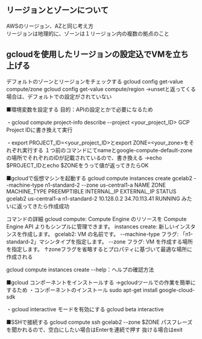 ## リージョンとゾーンについて
AWSのリージョン、AZと同じ考え方  
リージョンは地理的に、ゾーンは１リージョン内の複数の拠点のこと  

## gcloudを使用したリージョンの設定込でVMを立ち上げる
デフォルトのゾーンとリージョンをチェックする
gcloud config get-value compute/zone
gcloud config get-value compute/region
→unsetと返ってくる場合は、デフォルトでの設定がされていない

■環境変数を設定する
目的：APIの設定とかで必要になるため

・gcloud compute project-info describe --project <your_project_ID>
GCP Project IDに書き換えて実行

・export PROJECT_ID=<your_project_ID>とexport ZONE=<your_zone>をそれぞれ実行する
１つ前のコマンドにてnameとgoogle-compute-default-zoneの場所でそれぞれのIDが記載されているので、書き換える
→echo $PROJECT_IDとecho $ZONEをうって値が返ってきたらOK

■gcloudで仮想マシンを起動する
gcloud compute instances create gcelab2 --machine-type n1-standard-2 --zone us-central1-a
NAME     ZONE           MACHINE_TYPE   PREEMPTIBLE  INTERNAL_IP  EXTERNAL_IP   STATUS
gcelab2  us-central1-a  n1-standard-2               10.128.0.2   34.70.113.41  RUNNING
みたいに返ってきたら作成成功

コマンドの詳細
gcloud compute: Compute Engine のリソースを Compute Engine API よりもシンプルに管理できます。
instances create: 新しいインスタンスを作成します。
gcelab2: VM の名前です。
--machine-type フラグ: 「n1-standard-2」マシンタイプを指定します。
--zone フラグ: VM を作成する場所を指定します。
↑zoneフラグを省略するとプロパティに基づいて最適な場所に作成される

gcloud compute instances create --help：ヘルプの確認方法

■gcloud コンポーネントをインストールする
→gcloudツールでの作業を簡単にするため
・コンポーネントのインストール
sudo apt-get install google-cloud-sdk

・gcloud interactive モードを有効にする
gcloud beta interactive

■SSHで接続する
gcloud compute ssh gcelab2 --zone $ZONE
パスフレーズを聞かれるので、空白にしたい場合はEnterを連続で押す
抜ける場合はexit

